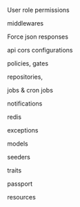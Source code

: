 User role permissions

middlewares

Force json responses 

api cors configurations

policies, gates

repositories, 

jobs & cron jobs

notifications

redis

exceptions

models

seeders

traits

passport

resources